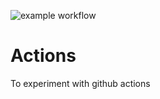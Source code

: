 ![example workflow](https://github.com/azinsaz/Actions/actions/workflows/CI.yml/badge.svg)
# Actions
To experiment with github actions
